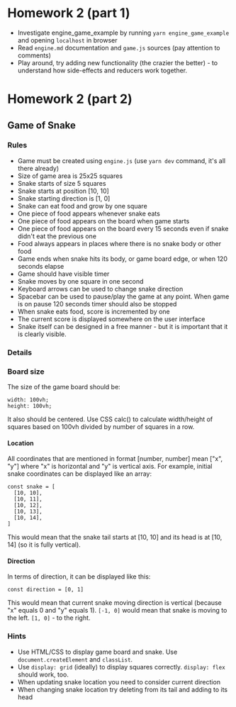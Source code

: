 # Homework 2 (part 1)

- Investigate engine_game_example by running `yarn engine_game_example` and opening `localhost` in browser
- Read `engine.md` documentation and `game.js` sources (pay attention to comments)
- Play around, try adding new functionality (the crazier the better) - to understand how side-effects and reducers work together.

# Homework 2 (part 2)

## Game of Snake

### Rules

- Game must be created using `engine.js` (use `yarn dev` command, it's all there already)
- Size of game area is 25x25 squares
- Snake starts of size 5 squares
- Snake starts at position [10, 10]
- Snake starting direction is [1, 0]
- Snake can eat food and grow by one square
- One piece of food appears whenever snake eats
- One piece of food appears on the board when game starts
- One piece of food appears on the board every 15 seconds even if snake didn't eat the previous one
- Food always appears in places where there is no snake body or other food
- Game ends when snake hits its body, or game board edge, or when 120 seconds elapse
- Game should have visible timer
- Snake moves by one square in one second
- Keyboard arrows can be used to change snake direction
- Spacebar can be used to pause/play the game at any point. When game is on pause 120 seconds timer should also be stopped
- When snake eats food, score is incremented by one
- The current score is displayed somewhere on the user interface
- Snake itself can be designed in a free manner - but it is important that it is clearly visible.

### Details

### Board size

The size of the game board should be:

```
width: 100vh;
height: 100vh;
```

It also should be centered.
Use CSS calc() to calculate width/height of squares based on 100vh divided by number of squares in a row.

#### Location

All coordinates that are mentioned in format [number, number] mean ["x", "y"] where "x" is horizontal and "y" is vertical axis.
For example, initial snake coordinates can be displayed like an array:

```
const snake = [
  [10, 10],
  [10, 11],
  [10, 12],
  [10, 13],
  [10, 14],
]
```

This would mean that the snake tail starts at [10, 10] and its head is at [10, 14] (so it is fully vertical).

#### Direction

In terms of direction, it can be displayed like this:

```
const direction = [0, 1]
```

This would mean that current snake moving direction is vertical (because "x" equals 0 and "y" equals 1).
`[-1, 0]` would mean that snake is moving to the left. `[1, 0]` - to the right.

### Hints

- Use HTML/CSS to display game board and snake. Use `document.createElement` and `classList`.
- Use `display: grid` (ideally) to display squares correctly. `display: flex` should work, too.
- When updating snake location you need to consider current direction
- When changing snake location try deleting from its tail and adding to its head

